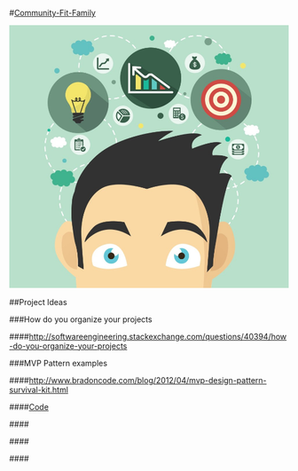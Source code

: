 #<a href="../README.md">Community-Fit-Family</a>

![Cover photo](../Images/ProjectIdeas.jpg) 

##Project Ideas


###How do you organize your projects

####<a href="http://softwareengineering.stackexchange.com/questions/40394/how-do-you-organize-your-projects">http://softwareengineering.stackexchange.com/questions/40394/how-do-you-organize-your-projects</a>  

###MVP Pattern examples

####<a href="http://www.bradoncode.com/blog/2012/04/mvp-design-pattern-survival-kit.html">http://www.bradoncode.com/blog/2012/04/mvp-design-pattern-survival-kit.html</a>  

####<a href="https://github.com/bbraithwaite/MvpSurvivalKit">Code</a>  

####<a href=""></a>  

####<a href=""></a>  

####<a href=""></a>  